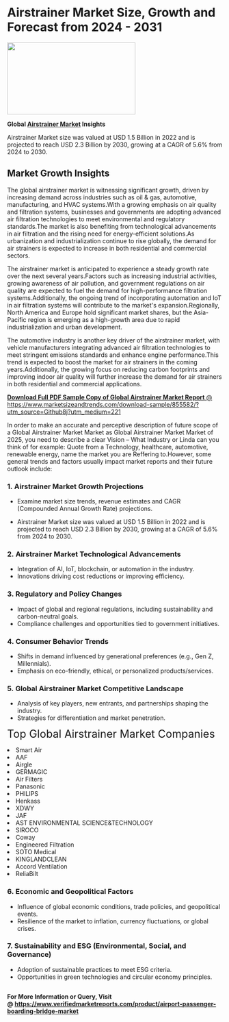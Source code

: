 <H1>Airstrainer Market Size, Growth and Forecast from 2024 - 2031</H1><img class="aligncenter size-medium wp-image-584254" src="https://thirdeyenews.in/wp-content/uploads/2024/09/Global-Market-Research-300x168.jpeg" alt="" width="300" height="168" /><p><strong>Global&nbsp;<a href="https://www.marketsizeandtrends.com/download-sample/855582/?utm_source=Github8j?utm_medium=221">Airstrainer Market</a> Insights</strong></p><p>Airstrainer Market size was valued at USD 1.5 Billion in 2022 and is projected to reach USD 2.3 Billion by 2030, growing at a CAGR of 5.6% from 2024 to 2030.</p><p><h2>Market Growth Insights</h2> <p>The global airstrainer market is witnessing significant growth, driven by increasing demand across industries such as oil & gas, automotive, manufacturing, and HVAC systems.With a growing emphasis on air quality and filtration systems, businesses and governments are adopting advanced air filtration technologies to meet environmental and regulatory standards.The market is also benefiting from technological advancements in air filtration and the rising need for energy-efficient solutions.As urbanization and industrialization continue to rise globally, the demand for air strainers is expected to increase in both residential and commercial sectors.</p> <p><a href="#"></a></p> <p>The airstrainer market is anticipated to experience a steady growth rate over the next several years.Factors such as increasing industrial activities, growing awareness of air pollution, and government regulations on air quality are expected to fuel the demand for high-performance filtration systems.Additionally, the ongoing trend of incorporating automation and IoT in air filtration systems will contribute to the market's expansion.Regionally, North America and Europe hold significant market shares, but the Asia-Pacific region is emerging as a high-growth area due to rapid industrialization and urban development.</p> <p>The automotive industry is another key driver of the airstrainer market, with vehicle manufacturers integrating advanced air filtration technologies to meet stringent emissions standards and enhance engine performance.This trend is expected to boost the market for air strainers in the coming years.Additionally, the growing focus on reducing carbon footprints and improving indoor air quality will further increase the demand for air strainers in both residential and commercial applications.</p> <p><a href="#"></p><p><span class=""><strong>Download Full PDF Sample Copy of Global Airstrainer Market Report</strong> @ <a href="https://www.marketsizeandtrends.com/download-sample/855582/?utm_source=Github8j?utm_medium=221" target="_blank">https://www.marketsizeandtrends.com/download-sample/855582/?utm_source=Github8j?utm_medium=221</a></span></p><p>In order to make an accurate and perceptive description of future scope of a Global&nbsp;Airstrainer Market Market as Global&nbsp;Airstrainer Market Market of 2025, you need to describe a clear Vision &ndash; What Industry or Linda can you think of for example: Quote from a Technology, healthcare, automotive, renewable energy, name the market you are Reffering to.However, some general trends and factors usually impact market reports and their future outlook include:</p><h3>1.&nbsp;<strong>Airstrainer Market Growth Projections</strong></h3><ul><li>Examine market size trends, revenue estimates and CAGR (Compounded Annual Growth Rate) projections.</li><li><p>Airstrainer Market size was valued at USD 1.5 Billion in 2022 and is projected to reach USD 2.3 Billion by 2030, growing at a CAGR of 5.6% from 2024 to 2030.</p></li></ul><h3>2.&nbsp;<strong>Airstrainer Market Technological Advancements</strong></h3><ul><li>Integration of AI, IoT, blockchain, or automation in the industry.</li><li>Innovations driving cost reductions or improving efficiency.</li></ul><h3>3.&nbsp;<strong>Regulatory and Policy Changes</strong></h3><ul><li>Impact of global and regional regulations, including sustainability and carbon-neutral goals.</li><li>Compliance challenges and opportunities tied to government initiatives.</li></ul><h3>4.&nbsp;<strong>Consumer Behavior Trends</strong></h3><ul><li>Shifts in demand influenced by generational preferences (e.g., Gen Z, Millennials).</li><li>Emphasis on eco-friendly, ethical, or personalized products/services.</li></ul><h3>5.&nbsp;<strong>Global Airstrainer Market Competitive Landscape</strong></h3><ul><li>Analysis of key players, new entrants, and partnerships shaping the industry.</li><li>Strategies for differentiation and market penetration.</li></ul><p data-pm-slice="1 1 []"><span style="color: inherit; font-family: inherit; font-size: 25px;">Top Global Airstrainer Market Companies</span></p><div class="" data-test-id=""><p><li>Smart Air</li><li> AAF</li><li> Airgle</li><li> GERMAGIC</li><li> Air Filters</li><li> Panasonic</li><li> PHILIPS</li><li> Henkass</li><li> XDWY</li><li> JAF</li><li> AST ENVIRONMENTAL SCIENCE&TECHNOLOGY</li><li> SIROCO</li><li> Coway</li><li> Engineered Filtration</li><li> SOTO Medical</li><li> KINGLANDCLEAN</li><li> Accord Ventilation</li><li> ReliaBilt</li></p></div><h3>6.&nbsp;<strong>Economic and Geopolitical Factors</strong></h3><ul><li>Influence of global economic conditions, trade policies, and geopolitical events.</li><li>Resilience of the market to inflation, currency fluctuations, or global crises.</li></ul><h3>7.&nbsp;<strong>Sustainability and ESG (Environmental, Social, and Governance)</strong></h3><ul><li>Adoption of sustainable practices to meet ESG criteria.</li><li>Opportunities in green technologies and circular economy principles.</li></ul><h2><strong style="font-size: 14px;">For More Information or Query, Visit @&nbsp;</strong><a style="background-color: #ffffff; font-size: 14px;" href="https://www.marketsizeandtrends.com/report/airstrainer-market/" target="_blank">https://www.verifiedmarketreports.com/product/airport-passenger-boarding-bridge-market</a></h2>
